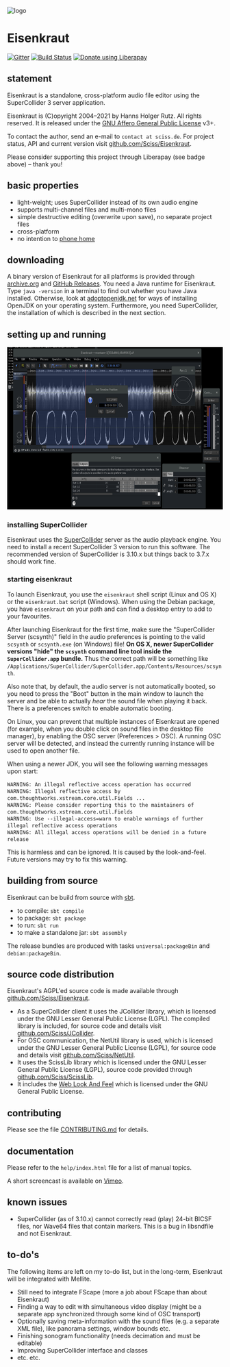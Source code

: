 ![logo](http://sciss.de/eisenkraut/application.png)

# Eisenkraut

[![Gitter](https://badges.gitter.im/Join%20Chat.svg)](https://gitter.im/Sciss/Eisenkraut?utm_source=badge&utm_medium=badge&utm_campaign=pr-badge&utm_content=badge)
[![Build Status](https://github.com/Sciss/Eisenkraut/workflows/Scala%20CI/badge.svg?branch=main)](https://github.com/Sciss/Eisenkraut/actions?query=workflow%3A%22Scala+CI%22)
<a href="https://liberapay.com/sciss/donate"><img alt="Donate using Liberapay" src="https://liberapay.com/assets/widgets/donate.svg" height="24"></a>

## statement

Eisenkraut is a standalone, cross-platform audio file editor using the SuperCollider 3 server application.

Eisenkraut is (C)opyright 2004&ndash;2021 by Hanns Holger Rutz. All rights reserved. It is released under the
[GNU Affero General Public License](http://github.com/Sciss/Eisenkraut/blob/main/licenses/Eisenkraut-License.txt) v3+.

To contact the author, send an e-mail to `contact at sciss.de`. For project status, API and current version visit
[github.com/Sciss/Eisenkraut](http://github.com/Sciss/Eisenkraut).

Please consider supporting this project through Liberapay (see badge above) – thank you!

## basic properties

- light-weight; uses SuperCollider instead of its own audio engine
- supports multi-channel files and multi-mono files
- simple destructive editing (overwrite upon save), no separate project files
- cross-platform
- no intention to [phone home](https://github.com/audacity/audacity/pull/835)

## downloading

A binary version of Eisenkraut for all platforms is provided through
[archive.org](https://archive.org/details/eisenkraut) and
[GitHub Releases](https://github.com/Sciss/Eisenkraut/releases/latest).
You need a Java runtime for Eisenkraut. Type `java -version` in a terminal to find out whether you have Java installed.
Otherwise, look at [adoptopenjdk.net](https://adoptopenjdk.net/) for ways of installing OpenJDK on your operating system.
Furthermore, you need SuperCollider, the installation of which is described in the next section.

## setting up and running

<img src="screenshot.png" alt="screenshot" width="701" height="379"/>

### installing SuperCollider

Eisenkraut uses the [SuperCollider](https://supercollider.github.io/) server as the audio playback engine. You need
to install a recent SuperCollider 3 version to run this software. The recommended version of SuperCollider is 3.10.x
but things back to 3.7.x should work fine.

### starting eisenkraut

To launch Eisenkraut, you use the `eisenkraut` shell script (Linux and OS X) or the `eisenkraut.bat` script (Windows).
When using the Debian package, you have `eisenkraut` on your path and can find a desktop entry to add to your
favourites.

After launching Eisenkraut for the first time, make sure the "SuperCollider Server (scsynth)" field in the audio
preferences is pointing to the valid `scsynth` or `scsynth.exe` (on Windows) file!
__On OS X, newer SuperCollider versions "hide" the `scsynth` command line tool inside the `SuperCollider.app` bundle.__
Thus the correct path will
be something like `/Applications/SuperCollider/SuperCollider.app/Contents/Resources/scsynth`.

Also note that, by default, the audio server is not automatically booted, so you need to press the "Boot" button in
the main window to launch the server and be able to actually _hear_ the sound file when playing it back. There is a
preferences switch to enable automatic booting.

On Linux, you can prevent that multiple instances of Eisenkraut are opened (for example, when you double click on 
sound files in the desktop file manager), by enabling the OSC server (Preferences > OSC). A running OSC server will be
detected, and instead the currently running instance will be used to open another file.

When using a newer JDK, you will see the following warning messages upon start:

    WARNING: An illegal reflective access operation has occurred
    WARNING: Illegal reflective access by com.thoughtworks.xstream.core.util.Fields ...
    WARNING: Please consider reporting this to the maintainers of com.thoughtworks.xstream.core.util.Fields
    WARNING: Use --illegal-access=warn to enable warnings of further illegal reflective access operations
    WARNING: All illegal access operations will be denied in a future release

This is harmless and can be ignored. It is caused by the look-and-feel. Future versions may try to fix this warning.

## building from source

Eisenkraut can be build from source with [sbt](http://www.scala-sbt.org/#install).

 - to compile: `sbt compile`
 - to package: `sbt package`
 - to run: `sbt run`
 - to make a standalone jar: `sbt assembly`
 
The release bundles are produced with tasks `universal:packageBin` and `debian:packageBin`.

## source code distribution

Eisenkraut's AGPL'ed source code is made available through [github.com/Sciss/Eisenkraut](http://github.com/Sciss/Eisenkraut).

- As a SuperCollider client it uses the JCollider library, which is licensed under the GNU Lesser General Public
  License (LGPL). The compiled library is included, for source code and details visit
  [github.com/Sciss/JCollider](https://github.com/Sciss/JCollider).
- For OSC communication, the NetUtil library is used, which is licensed under the GNU Lesser General Public License
  (LGPL), for source code and details visit [github.com/Sciss/NetUtil](https://github.com/Sciss/NetUtil).
- It uses the ScissLib library which is licensed under the GNU Lesser General Public License (LGPL), source code
  provided through [github.com/Sciss/ScissLib](https://github.com/Sciss/ScissLib).
- It includes the [Web Look And Feel](https://github.com/mgarin/weblaf) which is licensed under the 
  GNU General Public License.

## contributing

Please see the file [CONTRIBUTING.md](CONTRIBUTING.md) for details.

## documentation

Please refer to the `help/index.html` file for a list of manual topics.

A short screencast is available on [Vimeo](https://vimeo.com/26510634).

## known issues

- SuperCollider (as of 3.10.x) cannot correctly read (play) 24-bit BICSF files, nor Wave64 files that contain
  markers. This is a bug in libsndfile and not Eisenkraut.

## to-do's

The following items are left on my to-do list, but in the long-term, Eisenkraut will be integrated with Mellite.

 - Still need to integrate FScape (more a job about FScape than about Eisenkraut)
 - Finding a way to edit with simultaneous video display (might be a separate app synchronized through some kind of
   OSC transport)
 - Optionally saving meta-information with the sound files (e.g. a separate XML file), like panorama settings, window
   bounds etc.
 - Finishing sonogram functionality (needs decimation and must be editable)
 - Improving SuperCollider interface and classes
 - etc. etc.
